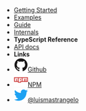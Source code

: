 <!-- markdownlint-disable first-line-heading -->

- [Getting Started](README)
- [Examples](examples)
- [Guide](guide)
- [Internals](internals)
- **TypeScript Reference**
- [API docs](https://acuarica.github.io/evm/tsdoc)
- **Links**
- [![Github](img/github.svg)Github](https://github.com/acuarica/evm)
- [![NPM](img/npm.svg)NPM](https://www.npmjs.com/package/@acuarica/evm)
- [![Twitter](img/twitter.svg)@luismastrangelo](http://twitter.com/luismastrangelo)
